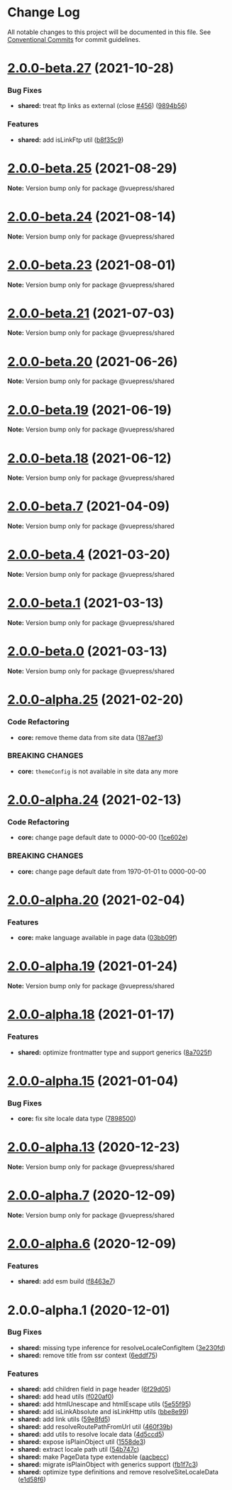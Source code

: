 # Change Log

All notable changes to this project will be documented in this file.
See [Conventional Commits](https://conventionalcommits.org) for commit guidelines.

# [2.0.0-beta.27](https://github.com/vuepress/vuepress-next/compare/v2.0.0-beta.26...v2.0.0-beta.27) (2021-10-28)


### Bug Fixes

* **shared:** treat ftp links as external (close [#456](https://github.com/vuepress/vuepress-next/issues/456)) ([9894b56](https://github.com/vuepress/vuepress-next/commit/9894b5691950545fc90976e7fcc9aee9190ca7f8))


### Features

* **shared:** add isLinkFtp util ([b8f35c9](https://github.com/vuepress/vuepress-next/commit/b8f35c970f32f723179d229a7e297d5cd6fb2efb))





# [2.0.0-beta.25](https://github.com/vuepress/vuepress-next/compare/v2.0.0-beta.24...v2.0.0-beta.25) (2021-08-29)

**Note:** Version bump only for package @vuepress/shared





# [2.0.0-beta.24](https://github.com/vuepress/vuepress-next/compare/v2.0.0-beta.23...v2.0.0-beta.24) (2021-08-14)

**Note:** Version bump only for package @vuepress/shared





# [2.0.0-beta.23](https://github.com/vuepress/vuepress-next/compare/v2.0.0-beta.22...v2.0.0-beta.23) (2021-08-01)

**Note:** Version bump only for package @vuepress/shared





# [2.0.0-beta.21](https://github.com/vuepress/vuepress-next/compare/v2.0.0-beta.20...v2.0.0-beta.21) (2021-07-03)

**Note:** Version bump only for package @vuepress/shared





# [2.0.0-beta.20](https://github.com/vuepress/vuepress-next/compare/v2.0.0-beta.19...v2.0.0-beta.20) (2021-06-26)

**Note:** Version bump only for package @vuepress/shared





# [2.0.0-beta.19](https://github.com/vuepress/vuepress-next/compare/v2.0.0-beta.18...v2.0.0-beta.19) (2021-06-19)

**Note:** Version bump only for package @vuepress/shared





# [2.0.0-beta.18](https://github.com/vuepress/vuepress-next/compare/v2.0.0-beta.17...v2.0.0-beta.18) (2021-06-12)

**Note:** Version bump only for package @vuepress/shared





# [2.0.0-beta.7](https://github.com/vuepress/vuepress-next/compare/v2.0.0-beta.6...v2.0.0-beta.7) (2021-04-09)

**Note:** Version bump only for package @vuepress/shared





# [2.0.0-beta.4](https://github.com/vuepress/vuepress-next/compare/v2.0.0-beta.3...v2.0.0-beta.4) (2021-03-20)

**Note:** Version bump only for package @vuepress/shared





# [2.0.0-beta.1](https://github.com/vuepress/vuepress-next/compare/v2.0.0-beta.0...v2.0.0-beta.1) (2021-03-13)

**Note:** Version bump only for package @vuepress/shared





# [2.0.0-beta.0](https://github.com/vuepress/vuepress-next/compare/v2.0.0-alpha.26...v2.0.0-beta.0) (2021-03-13)

**Note:** Version bump only for package @vuepress/shared





# [2.0.0-alpha.25](https://github.com/vuepress/vuepress-next/compare/v2.0.0-alpha.24...v2.0.0-alpha.25) (2021-02-20)


### Code Refactoring

* **core:** remove theme data from site data ([187aef3](https://github.com/vuepress/vuepress-next/commit/187aef36607efc62d7b2d5c773553f89685cf64c))


### BREAKING CHANGES

* **core:** `themeConfig` is not available in site data any more





# [2.0.0-alpha.24](https://github.com/vuepress/vuepress-next/compare/v2.0.0-alpha.23...v2.0.0-alpha.24) (2021-02-13)


### Code Refactoring

* **core:** change page default date to 0000-00-00 ([1ce602e](https://github.com/vuepress/vuepress-next/commit/1ce602ef811f29f083a8d10695a7b212ed82cae5))


### BREAKING CHANGES

* **core:** change page default date from 1970-01-01 to 0000-00-00





# [2.0.0-alpha.20](https://github.com/vuepress/vuepress-next/compare/v2.0.0-alpha.19...v2.0.0-alpha.20) (2021-02-04)


### Features

* **core:** make language available in page data ([03bb09f](https://github.com/vuepress/vuepress-next/commit/03bb09fd51aeaff56d26820a1401b87ea8bdeb38))





# [2.0.0-alpha.19](https://github.com/vuepress/vuepress-next/compare/v2.0.0-alpha.18...v2.0.0-alpha.19) (2021-01-24)

**Note:** Version bump only for package @vuepress/shared





# [2.0.0-alpha.18](https://github.com/vuepress/vuepress-next/compare/v2.0.0-alpha.17...v2.0.0-alpha.18) (2021-01-17)


### Features

* **shared:** optimize frontmatter type and support generics ([8a7025f](https://github.com/vuepress/vuepress-next/commit/8a7025ff39b4656f98f9a35e93848373ce72ddbe))





# [2.0.0-alpha.15](https://github.com/vuepress/vuepress-next/compare/v2.0.0-alpha.14...v2.0.0-alpha.15) (2021-01-04)


### Bug Fixes

* **core:** fix site locale data type ([7898500](https://github.com/vuepress/vuepress-next/commit/7898500f8b611662777ca3bdeb89c5b3bb658595))





# [2.0.0-alpha.13](https://github.com/vuepress/vuepress-next/compare/v2.0.0-alpha.12...v2.0.0-alpha.13) (2020-12-23)

**Note:** Version bump only for package @vuepress/shared





# [2.0.0-alpha.7](https://github.com/vuepress/vuepress-next/compare/v2.0.0-alpha.6...v2.0.0-alpha.7) (2020-12-09)

**Note:** Version bump only for package @vuepress/shared





# [2.0.0-alpha.6](https://github.com/vuepress/vuepress-next/compare/v2.0.0-alpha.5...v2.0.0-alpha.6) (2020-12-09)


### Features

* **shared:** add esm build ([f8463e7](https://github.com/vuepress/vuepress-next/commit/f8463e791c909493e343d98468663c9d31bcbb5f))





# 2.0.0-alpha.1 (2020-12-01)


### Bug Fixes

* **shared:** missing type inference for resolveLocaleConfigItem ([3e230fd](https://github.com/vuepress/vuepress-next/commit/3e230fd72020ba2e2e9d9c0fef90f035410c184f))
* **shared:** remove title from ssr context ([6eddf75](https://github.com/vuepress/vuepress-next/commit/6eddf75ea14cac471d93fcfbee2df03c1089ac58))


### Features

* **shared:** add children field in page header ([6f29d05](https://github.com/vuepress/vuepress-next/commit/6f29d05e6103d172ffe9263ff964c45afd82a4c1))
* **shared:** add head utils ([f020af0](https://github.com/vuepress/vuepress-next/commit/f020af0d6abcb5505692e9ecd3ae16d8b846008f))
* **shared:** add htmlUnescape and htmlEscape utils ([5e55f95](https://github.com/vuepress/vuepress-next/commit/5e55f95bcfd0b039ca1f4398f8d064af9fe4223a))
* **shared:** add isLinkAbsolute and isLinkHttp utils ([bbe8e99](https://github.com/vuepress/vuepress-next/commit/bbe8e995d2f93ff9d8919d699be81d429e0d6abd))
* **shared:** add link utils ([59e8fd5](https://github.com/vuepress/vuepress-next/commit/59e8fd521a92dc5ed4e1ea5d313dac40b46e7a90))
* **shared:** add resolveRoutePathFromUrl util ([460f39b](https://github.com/vuepress/vuepress-next/commit/460f39ba26cda4601b02fc8c0437a88a36d6dd59))
* **shared:** add utils to resolve locale data ([4d5ccd5](https://github.com/vuepress/vuepress-next/commit/4d5ccd56cac166bd76260b3ba3aedac562deead2))
* **shared:** expose isPlainObject util ([1558de3](https://github.com/vuepress/vuepress-next/commit/1558de3248f12f2a2508bfb5ebbe53ca26c466cb))
* **shared:** extract locale path util ([54b747c](https://github.com/vuepress/vuepress-next/commit/54b747c96e6c81f1af289317e7b80c5daff6f517))
* **shared:** make PageData type extendable ([aacbecc](https://github.com/vuepress/vuepress-next/commit/aacbeccb26ff7d58776678faffdc8fdabcaf36c3))
* **shared:** migrate isPlainObject with generics support ([fb1f7c3](https://github.com/vuepress/vuepress-next/commit/fb1f7c301514759a63443b19b5d62362d098fde7))
* **shared:** optimize type definitions and remove resolveSiteLocaleData ([e1d58f6](https://github.com/vuepress/vuepress-next/commit/e1d58f6f3e40458e03e660e15ffc10e7e3acc7f5))
